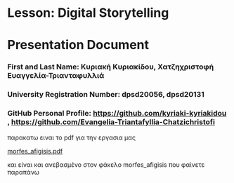 # Lesson: Digital Storytelling
# Presentation Document

### First and Last Name: Κυριακή Κυριακίδου, Χατζηχριστοφή Ευαγγελία-Τριανταφυλλιά 
### University Registration Number:  dpsd20056, dpsd20131
### GitHub Personal Profile: https://github.com/kyriaki-kyriakidou , https://github.com/Evangelia-Triantafyllia-Chatzichristofi

παρακατω ειναι το pdf  για την εργασια μας


[morfes_afigisis.pdf](https://github.com/kyriaki-kyriakidou/Digital-Storytelling-Group-Assignment/files/11629150/morfes_afigisis.pdf)

και είναι και ανεβασμένο στον φάκελο morfes_afigisis που φαίνετε παραπάνω
